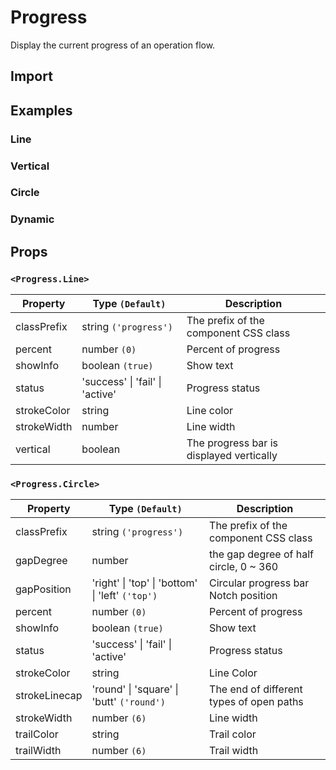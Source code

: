 # Progress

Display the current progress of an operation flow.

## Import

<!--{include:(components/progress/fragments/import.md)}-->

## Examples

### Line

<!--{include:`line.md`}-->

### Vertical

<!--{include:`line-vertical.md`}-->

### Circle

<!--{include:`circle.md`}-->

### Dynamic

<!--{include:`dynamic.md`}-->

## Props

### `<Progress.Line>`

| Property    | Type `(Default)`                        | Description                              |
| ----------- | --------------------------------------- | ---------------------------------------- |
| classPrefix | string `('progress')`                   | The prefix of the component CSS class    |
| percent     | number `(0)`                            | Percent of progress                      |
| showInfo    | boolean `(true)`                        | Show text                                |
| status      | 'success' &#124; 'fail' &#124; 'active' | Progress status                          |
| strokeColor | string                                  | Line color                               |
| strokeWidth | number                                  | Line width                               |
| vertical    | boolean                                 | The progress bar is displayed vertically |

### `<Progress.Circle>`

| Property      | Type `(Default)`                                             | Description                              |
| ------------- | ------------------------------------------------------------ | ---------------------------------------- |
| classPrefix   | string `('progress')`                                        | The prefix of the component CSS class    |
| gapDegree     | number                                                       | the gap degree of half circle, 0 ~ 360   |
| gapPosition   | 'right' &#124; 'top' &#124; 'bottom' &#124; 'left' `('top')` | Circular progress bar Notch position     |
| percent       | number `(0)`                                                 | Percent of progress                      |
| showInfo      | boolean `(true)`                                             | Show text                                |
| status        | 'success' &#124; 'fail' &#124; 'active'                      | Progress status                          |
| strokeColor   | string                                                       | Line Color                               |
| strokeLinecap | 'round' &#124; 'square' &#124; 'butt' `('round')`            | The end of different types of open paths |
| strokeWidth   | number `(6)`                                                 | Line width                               |
| trailColor    | string                                                       | Trail color                              |
| trailWidth    | number `(6)`                                                 | Trail width                              |
